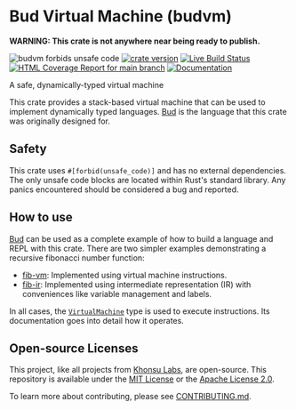 # Bud Virtual Machine (budvm)

**WARNING: This crate is not anywhere near being ready to publish.**

![budvm forbids unsafe code](https://img.shields.io/badge/unsafe-forbid-success)
[![crate version](https://img.shields.io/crates/v/budvm.svg)](https://crates.io/crates/budvm)
[![Live Build Status](https://img.shields.io/github/workflow/status/khonsulabs/budlang/Tests/main)](https://github.com/khonsulabs/budlang/actions?query=workflow:Tests)
[![HTML Coverage Report for `main` branch](https://khonsulabs.github.io/budlang/coverage/badge.svg)](https://khonsulabs.github.io/budlang/coverage/)
[![Documentation](https://img.shields.io/badge/docs-main-informational)](https://khonsulabs.github.io/budvm/main/budvm)

A safe, dynamically-typed virtual machine

This crate provides a stack-based virtual machine that can be used to implement
dynamically typed languages. [Bud][budlang] is the language that this crate was
originally designed for.

## Safety

This crate uses `#[forbid(unsafe_code)]` and has no external dependencies. The
only unsafe code blocks are located within Rust's standard library. Any panics
encountered should be considered a bug and reported.

## How to use

[Bud][budlang] can be used as a complete example of how to build a language and
REPL with this crate. There are two simpler examples demonstrating a recursive
fibonacci number function:

* [fib-vm][fib-vm]: Implemented using virtual machine instructions.
* [fib-ir][fib-ir]: Implemented using intermediate representation (IR) with
      conveniences like variable management and labels.

In all cases, the [`VirtualMachine`][vm] type is used to execute instructions.
Its documentation goes into detail how it operates.

[budlang]: https://github.com/khonsulabs/budlang
[vm]: https://khonsulabs.github.io/budlang/main/budvm/struct.VirtualMachine.html
[fib-vm]: https://github.com/khonsulabs/budlang/blob/main/budvm/examples/fib-vm.rs
[fib-ir]: https://github.com/khonsulabs/budlang/blob/main/budvm/examples/fib-ir.rs

## Open-source Licenses

This project, like all projects from [Khonsu Labs](https://khonsulabs.com/), are
open-source. This repository is available under the [MIT License](./LICENSE-MIT)
or the [Apache License 2.0](./LICENSE-APACHE).

To learn more about contributing, please see [CONTRIBUTING.md](./CONTRIBUTING.md).

